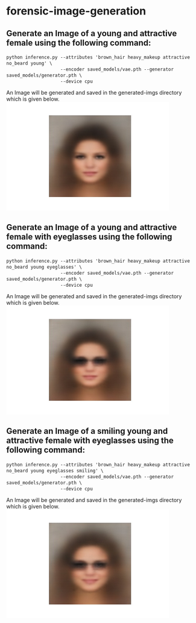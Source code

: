 # forensic-image-generation
## Generate an Image of a young and attractive female using the following command:
```
python inference.py --attributes 'brown_hair heavy_makeup attractive no_beard young' \
                    --encoder saved_models/vae.pth --generator saved_models/generator.pth \
                    --device cpu
```
An Image will be generated and saved in the generated-imgs directory which is given below.
![Image](generated-imgs/brown_hair_heavy_makeup_attractive_no_beard_young.jpg)

## Generate an Image of a young and attractive female with eyeglasses using the following command:
```
python inference.py --attributes 'brown_hair heavy_makeup attractive no_beard young eyeglasses' \
                    --encoder saved_models/vae.pth --generator saved_models/generator.pth \
                    --device cpu
```
An Image will be generated and saved in the generated-imgs directory which is given below.
![Image](generated-imgs/brown_hair_heavy_makeup_attractive_no_beard_young_eyeglasses.jpg)

## Generate an Image of a smiling young and attractive female with eyeglasses using the following command:
```
python inference.py --attributes 'brown_hair heavy_makeup attractive no_beard young eyeglasses smiling' \
                    --encoder saved_models/vae.pth --generator saved_models/generator.pth \
                    --device cpu
```
An Image will be generated and saved in the generated-imgs directory which is given below.
![Image](generated-imgs/brown_hair_heavy_makeup_attractive_no_beard_young_eyeglasses_smiling.jpg)



